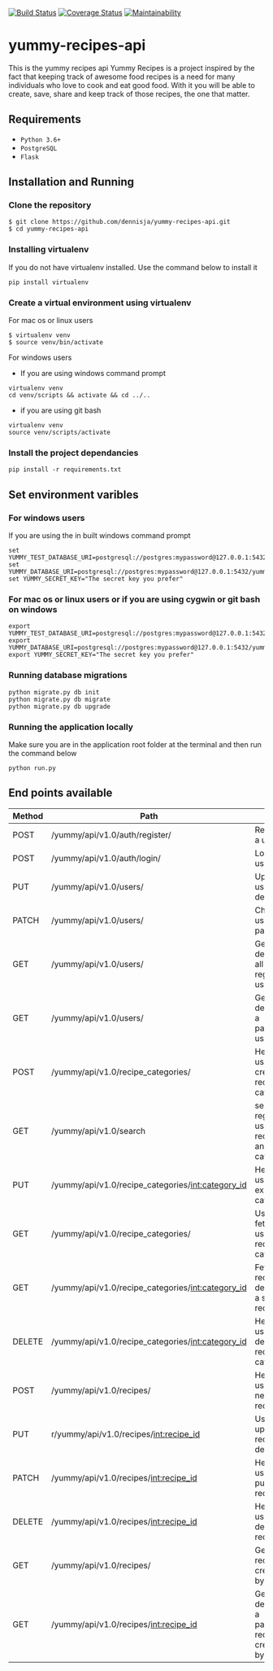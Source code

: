 [![Build Status](https://travis-ci.org/dennisja/yummy-recipes-api.svg?branch=master)](https://travis-ci.org/dennisja/yummy-recipes-api)
[![Coverage Status](https://coveralls.io/repos/github/dennisja/yummy-recipes-api/badge.svg?branch=master)](https://coveralls.io/github/dennisja/yummy-recipes-api?branch=master)
[![Maintainability](https://api.codeclimate.com/v1/badges/bef6f9c764c4a2b24ab7/maintainability)](https://codeclimate.com/github/dennisja/yummy-recipes-api/maintainability)

# yummy-recipes-api
This is the yummy recipes api
Yummy Recipes is a project inspired by the fact that keeping track of awesome food recipes is a need for many individuals who love to cook and eat good food. With it you will be able to create, save, share and keep track of those recipes, the one that matter.

## Requirements
- `Python 3.6+`
- `PostgreSQL`
- `Flask`

## Installation and Running
### Clone the repository
```
$ git clone https://github.com/dennisja/yummy-recipes-api.git
$ cd yummy-recipes-api
```
### Installing virtualenv
If you do not have virtualenv installed. Use the command below to install it
```
pip install virtualenv
```
### Create a virtual environment using virtualenv
For mac os or linux users
```
$ virtualenv venv
$ source venv/bin/activate
```
For windows users
- If you are using windows command prompt
```
virtualenv venv
cd venv/scripts && activate && cd ../..
```
- if you are using git bash
```
virtualenv venv
source venv/scripts/activate
```

### Install the project dependancies
```
pip install -r requirements.txt
```

## Set environment varibles
### For windows users
If you are using the in built windows command prompt
```
set YUMMY_TEST_DATABASE_URI=postgresql://postgres:mypassword@127.0.0.1:5432/test_yummy_recipes
set YUMMY_DATABASE_URI=postgresql://postgres:mypassword@127.0.0.1:5432/yummy_recipes
set YUMMY_SECRET_KEY="The secret key you prefer"
```
### For mac os or linux users or if you are using cygwin or git bash on windows
```
export YUMMY_TEST_DATABASE_URI=postgresql://postgres:mypassword@127.0.0.1:5432/test_yummy_recipes
export YUMMY_DATABASE_URI=postgresql://postgres:mypassword@127.0.0.1:5432/yummy_recipes
export YUMMY_SECRET_KEY="The secret key you prefer"
```

### Running database migrations
```
python migrate.py db init
python migrate.py db migrate
python migrate.py db upgrade
```

### Running the application locally
Make sure you are in the application root folder at the terminal and then run the command below
```
python run.py
```

## End points available
Method       | Path          | Role         | Access
------------ | ------------- | -------------| -------
POST |/yummy/api/v1.0/auth/register/ | Registers a user | PUBLIC
POST |/yummy/api/v1.0/auth/login/ | Log in a user | PUBLIC
PUT  |/yummy/api/v1.0/users/| Updates user details| PRIVATE
PATCH| /yummy/api/v1.0/users/| Changes user password| PRIVATE
GET| /yummy/api/v1.0/users/| Get details of all registered users| PRIVATE
GET| /yummy/api/v1.0/users/<id>| Get details of a particular user| PRIVATE
POST |/yummy/api/v1.0/recipe_categories/ | Helps user create a recipe category | PRIVATE
GET| /yummy/api/v1.0/search| search for registered users, recipes, and recipe categories| PRIVATE
PUT |/yummy/api/v1.0/recipe_categories/<int:category_id>| Helps a user edit existing category| PRIVATE
GET |/yummy/api/v1.0/recipe_categories/ | Used to fetch a user recipe categories | PRIVATE
GET |/yummy/api/v1.0/recipe_categories/<int:category_id> | Fetches recipe details of a single recipe  | PRIVATE
DELETE |/yummy/api/v1.0/recipe_categories/<int:category_id>| Helps a user delete a recipe category | PRIVATE
POST |/yummy/api/v1.0/recipes/ | Helps user add a new recipe | PRIVATE
PUT  |r/yummy/api/v1.0/recipes/<int:recipe_id> | Used to update recipe details | PRIVATE
PATCH| /yummy/api/v1.0/recipes/<int:recipe_id>| Helps user to publish a recipe| PRIVATE
DELETE |/yummy/api/v1.0/recipes/<int:recipe_id> | Helps user delete a recipe | PRIVATE
GET| /yummy/api/v1.0/recipes/| Get all recipes created by a user| PRIVATE
GET| /yummy/api/v1.0/recipes/<int:recipe_id> | Get details of a particular recipe created by a user| PRIVATE

